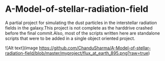 # A-Model-of-stellar-radiation-field
A partial project for simulating the dust particles in the interstellar radiation fields in the galaxy.This project is not complete as the harddrive crashed before the final commit.Also, most of the scripts written here are standalone scripts that were to be added in a single object oriented project.

![Alt text](image https://github.com/ChanduSharma/A-Model-of-stellar-radiation-field/blob/master/myproject/flux_at_earth_895.png?raw=true)
